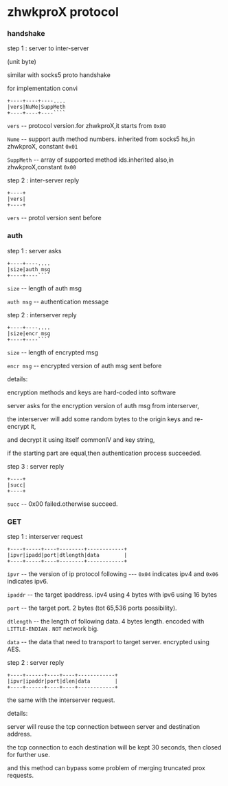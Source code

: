 # zhwkproX protocol

### handshake

step 1 : server to inter-server

(unit byte)

similar with socks5 proto handshake

for implementation convi

```
+----+----+----....
|vers|NuMe|SuppMeth
+----+----+----````
```

`vers` -- protocol version.for zhwkproX,it starts from `0x80`

`Nume` -- support auth method numbers. inherited from socks5 hs,in zhwkproX, constant `0x01`

`SuppMeth` -- array of supported method ids.inherited also,in zhwkproX,constant `0x00`



step 2 : inter-server reply

```
+----+
|vers|
+----+
```

`vers` -- protol version sent before



### auth

step 1 : server asks

```
+----+----....
|size|auth msg
+----+----````
```

`size` -- length of auth msg

`auth msg` -- authentication message



step 2 : interserver reply

```
+----+----....
|size|encr msg
+----+----````
```

`size` -- length of encrypted msg

`encr msg` -- encrypted version of auth msg sent before



details:

encryption methods and keys are hard-coded into software

server asks for the encryption version of auth msg from interserver,

the interserver will add some random bytes to the origin keys and re-encrypt it,

and decrypt it using itself commonIV and key string,

if the starting part are equal,then authentication process succeeded.



step 3 : server reply

```
+----+
|succ|
+----+
```

`succ` -- 0x00 failed.otherwise succeed.



### GET

step 1 : interserver request

```
+----+-----+----+--------+------------+
|ipvr|ipadd|port|dtlength|data        |
+----+-----+----+--------+------------+
```

`ipvr` -- the version of ip protocol following --- `0x04` indicates ipv4 and `0x06` indicates ipv6.

`ipaddr` -- the target ipaddress. ipv4 using 4 bytes with ipv6 using 16 bytes

`port` -- the target port. 2 bytes (tot 65,536 ports possibility).

`dtlength` -- the length of following data. 4 bytes length. encoded with `LITTLE-ENDIAN` . `NOT` network big.

`data` -- the data that need to transport to target server. encrypted using AES.



step 2 : server reply

```
+----+------+----+----+------------+
|ipvr|ipaddr|port|dlen|data        |
+----+------+----+----+------------+
```

the same with the interserver request.



details:

server will reuse the tcp connection between server and destination address.

the tcp connection to each destination will be kept 30 seconds, then closed for further use.

and this method can bypass some problem of merging truncated prox requests.